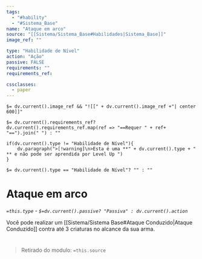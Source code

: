 ```yaml
---
tags:
  - "#hability"
  - "#Sistema_Base"
name: "Ataque em arco"
source: "[[Sistema/Sistema_Base#Habilidades|Sistema_Base]]"
image_ref: ""

type: "Habilidade de Nível"
action: "Ação"
passive: FALSE
requirements: ""
requirements_ref:  

cssclasses:
  - paper
---
```

`$= dv.current().image_ref && "![[" + dv.current().image_ref +"| center 600]]"`


`$= dv.current().requirements_ref? dv.current().requirements_ref.map(ref => "==Requer " + ref+ "==").join(" ") : ""`

```dataviewjs
if(dv.current().type != "Habilidade de Nível"){
	dv.paragraph(">[!warning]\n>Esta é uma **" + dv.current().type + " ** e não pode ser aprendida por Level Up ")
}
```


`$= dv.current().type == "Habilidade de Nível"? "" : ""`
# Ataque em arco
*`=this.type` - `$=dv.current().passive? "Passiva" : dv.current().action`*

Você pode realizar um [[Sistema/Sistema Base#Ataque Conduzido|Ataque Conduzido]] contra até 3 criaturas no alcance da sua arma.


#
> Retirado do modulo: `=this.source`